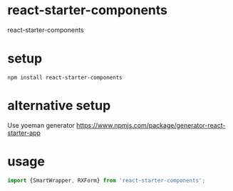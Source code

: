 # react-starter-components
react-starter-components


# setup

`npm install react-starter-components`

# alternative setup

Use yoeman generator https://www.npmjs.com/package/generator-react-starter-app


# usage

```js
import {SmartWrapper, RXForm} from 'react-starter-components';

```

